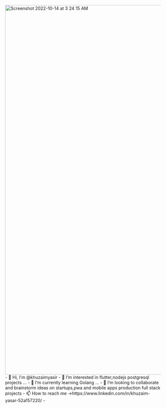<img width="1197" alt="Screenshot 2022-10-14 at 3 24 15 AM" src="https://user-images.githubusercontent.com/67088087/195722087-3c9d3826-a679-42ae-aae6-be63bffd7df9.png">
- 👋 Hi, I’m @khuzaimyasir
- 👀 I’m interested in flutter,nodejs postgresql projects ...
- 🌱 I’m currently learning Golang  ...
- 💞️ I’m looking to collaborate and brainstorm ideas on startups,pwa and mobile apps production full stack projects
- 📫 How to reach me ->https://www.linkedin.com/in/khuzaim-yasar-52a157220/
- 

<!---
khuzaimyasir/khuzaimyasir is a ✨ special ✨ repository because its `README.md` (this file) appears on your GitHub profile.
You can click the Preview link to take a look at your changes.
--->
